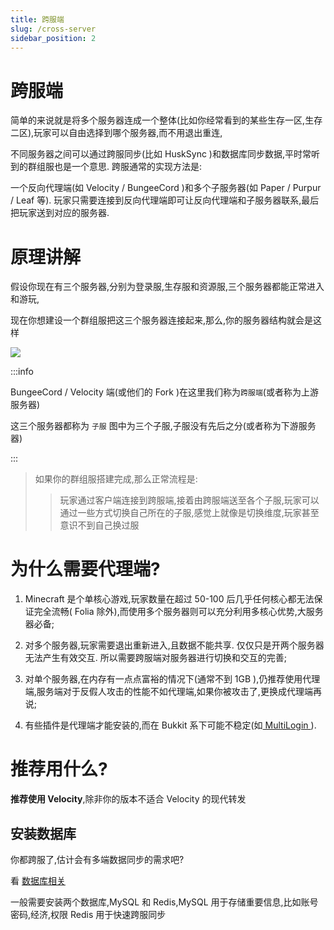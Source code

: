 ```yaml
---
title: 跨服端
slug: /cross-server
sidebar_position: 2
---
```


# 跨服端

简单的来说就是将多个服务器连成一个整体(比如你经常看到的某些生存一区,生存二区),玩家可以自由选择到哪个服务器,而不用退出重连,

不同服务器之间可以通过跨服同步(比如 HuskSync )和数据库同步数据,平时常听到的群组服也是一个意思. 跨服通常的实现方法是:

一个反向代理端(如 Velocity / BungeeCord )和多个子服务器(如 Paper / Purpur / Leaf 等). 玩家只需要连接到反向代理端即可让反向代理端和子服务器联系,最后把玩家送到对应的服务器.

# 原理讲解

假设你现在有三个服务器,分别为登录服,生存服和资源服,三个服务器都能正常进入和游玩,

现在你想建设一个群组服把这三个服务器连接起来,那么,你的服务器结构就会是这样

![](_images/灵魂画师教开群组服.png)

:::info

BungeeCord / Velocity 端(或他们的 Fork )在这里我们称为`跨服端`(或者称为上游服务器)

这三个服务器都称为 `子服` 图中为三个子服,子服没有先后之分(或者称为下游服务器)

:::

> 如果你的群组服搭建完成,那么正常流程是:
>
> > 玩家通过客户端连接到跨服端,接着由跨服端送至各个子服,玩家可以通过一些方式切换自己所在的子服,感觉上就像是切换维度,玩家甚至意识不到自己换过服

# 为什么需要代理端?

1. Minecraft 是个单核心游戏,玩家数量在超过 50-100 后几乎任何核心都无法保证完全流畅( Folia 除外),而使用多个服务器则可以充分利用多核心优势,大服务器必备;

2. 对多个服务器,玩家需要退出重新进入,且数据不能共享. 仅仅只是开两个服务器无法产生有效交互. 所以需要跨服端对服务器进行切换和交互的完善;

3. 对单个服务器,在内存有一点点富裕的情况下(通常不到 1GB ),仍推荐使用代理端,服务端对于反假人攻击的性能不如代理端,如果你被攻击了,更换成代理端再说;

4. 有些插件是代理端才能安装的,而在 Bukkit 系下可能不稳定(如[ MultiLogin ](https://github.com/CaaMoe/MultiLogin)).

# 推荐用什么?

**推荐使用 Velocity**,除非你的版本不适合 Velocity 的现代转发

## 安装数据库

你都跨服了,估计会有多端数据同步的需求吧?

看 [数据库相关](https://yizhan.wiki/NitWikit/database)

一般需要安装两个数据库,MySQL 和 Redis,MySQL 用于存储重要信息,比如账号密码,经济,权限 Redis 用于快速跨服同步
